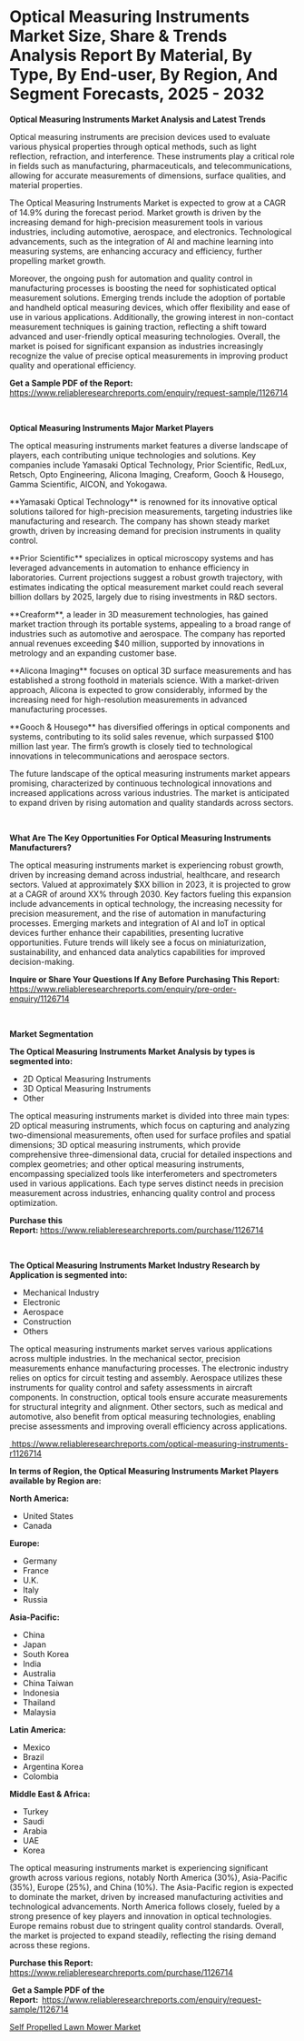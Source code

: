 <p><h1>Optical Measuring Instruments Market Size, Share & Trends Analysis Report By Material, By Type, By End-user, By Region, And Segment Forecasts, 2025 - 2032</h1></p><p><strong>Optical Measuring Instruments Market Analysis and Latest Trends</strong></p>
<p><p>Optical measuring instruments are precision devices used to evaluate various physical properties through optical methods, such as light reflection, refraction, and interference. These instruments play a critical role in fields such as manufacturing, pharmaceuticals, and telecommunications, allowing for accurate measurements of dimensions, surface qualities, and material properties.</p><p>The Optical Measuring Instruments Market is expected to grow at a CAGR of 14.9% during the forecast period. Market growth is driven by the increasing demand for high-precision measurement tools in various industries, including automotive, aerospace, and electronics. Technological advancements, such as the integration of AI and machine learning into measuring systems, are enhancing accuracy and efficiency, further propelling market growth.</p><p>Moreover, the ongoing push for automation and quality control in manufacturing processes is boosting the need for sophisticated optical measurement solutions. Emerging trends include the adoption of portable and handheld optical measuring devices, which offer flexibility and ease of use in various applications. Additionally, the growing interest in non-contact measurement techniques is gaining traction, reflecting a shift toward advanced and user-friendly optical measuring technologies. Overall, the market is poised for significant expansion as industries increasingly recognize the value of precise optical measurements in improving product quality and operational efficiency.</p></p>
<p><strong>Get a Sample PDF of the Report:&nbsp;</strong> <a href="https://www.reliableresearchreports.com/enquiry/request-sample/1126714?utm_campaign=2328&utm_medium=2&utm_source=Github&utm_content=ia&utm_term=18022025&utm_id=optical-measuring-instruments">https://www.reliableresearchreports.com/enquiry/request-sample/1126714</a></p>
<p>&nbsp;</p>
<p><strong>Optical Measuring Instruments Major Market Players</strong></p>
<p><p>The optical measuring instruments market features a diverse landscape of players, each contributing unique technologies and solutions. Key companies include Yamasaki Optical Technology, Prior Scientific, RedLux, Retsch, Opto Engineering, Alicona Imaging, Creaform, Gooch & Housego, Gamma Scientific, AICON, and Yokogawa.</p><p>**Yamasaki Optical Technology** is renowned for its innovative optical solutions tailored for high-precision measurements, targeting industries like manufacturing and research. The company has shown steady market growth, driven by increasing demand for precision instruments in quality control.</p><p>**Prior Scientific** specializes in optical microscopy systems and has leveraged advancements in automation to enhance efficiency in laboratories. Current projections suggest a robust growth trajectory, with estimates indicating the optical measurement market could reach several billion dollars by 2025, largely due to rising investments in R&D sectors.</p><p>**Creaform**, a leader in 3D measurement technologies, has gained market traction through its portable systems, appealing to a broad range of industries such as automotive and aerospace. The company has reported annual revenues exceeding $40 million, supported by innovations in metrology and an expanding customer base.</p><p>**Alicona Imaging** focuses on optical 3D surface measurements and has established a strong foothold in materials science. With a market-driven approach, Alicona is expected to grow considerably, informed by the increasing need for high-resolution measurements in advanced manufacturing processes.</p><p>**Gooch & Housego** has diversified offerings in optical components and systems, contributing to its solid sales revenue, which surpassed $100 million last year. The firm’s growth is closely tied to technological innovations in telecommunications and aerospace sectors.</p><p>The future landscape of the optical measuring instruments market appears promising, characterized by continuous technological innovations and increased applications across various industries. The market is anticipated to expand driven by rising automation and quality standards across sectors.</p></p>
<p>&nbsp;</p>
<p><strong>What Are The Key Opportunities For Optical Measuring Instruments Manufacturers?</strong></p>
<p><p>The optical measuring instruments market is experiencing robust growth, driven by increasing demand across industrial, healthcare, and research sectors. Valued at approximately $XX billion in 2023, it is projected to grow at a CAGR of around XX% through 2030. Key factors fueling this expansion include advancements in optical technology, the increasing necessity for precision measurement, and the rise of automation in manufacturing processes. Emerging markets and integration of AI and IoT in optical devices further enhance their capabilities, presenting lucrative opportunities. Future trends will likely see a focus on miniaturization, sustainability, and enhanced data analytics capabilities for improved decision-making.</p></p>
<p><strong>Inquire or Share Your Questions If Any Before Purchasing This Report:</strong> <a href="https://www.reliableresearchreports.com/enquiry/pre-order-enquiry/1126714?utm_campaign=2328&utm_medium=2&utm_source=Github&utm_content=ia&utm_term=18022025&utm_id=optical-measuring-instruments">https://www.reliableresearchreports.com/enquiry/pre-order-enquiry/1126714</a></p>
<p>&nbsp;</p>
<p><strong>Market Segmentation</strong></p>
<p><strong>The Optical Measuring Instruments Market Analysis by types is segmented into:</strong></p>
<p><ul><li>2D Optical Measuring Instruments</li><li>3D Optical Measuring Instruments</li><li>Other</li></ul></p>
<p><p>The optical measuring instruments market is divided into three main types: 2D optical measuring instruments, which focus on capturing and analyzing two-dimensional measurements, often used for surface profiles and spatial dimensions; 3D optical measuring instruments, which provide comprehensive three-dimensional data, crucial for detailed inspections and complex geometries; and other optical measuring instruments, encompassing specialized tools like interferometers and spectrometers used in various applications. Each type serves distinct needs in precision measurement across industries, enhancing quality control and process optimization.</p></p>
<p><strong>Purchase this Report:&nbsp;</strong><a href="https://www.reliableresearchreports.com/purchase/1126714?utm_campaign=2328&utm_medium=2&utm_source=Github&utm_content=ia&utm_term=18022025&utm_id=optical-measuring-instruments">https://www.reliableresearchreports.com/purchase/1126714</a></p>
<p>&nbsp;</p>
<p><strong>The Optical Measuring Instruments Market Industry Research by Application is segmented into:</strong></p>
<p><ul><li>Mechanical Industry</li><li>Electronic</li><li>Aerospace</li><li>Construction</li><li>Others</li></ul></p>
<p><p>The optical measuring instruments market serves various applications across multiple industries. In the mechanical sector, precision measurements enhance manufacturing processes. The electronic industry relies on optics for circuit testing and assembly. Aerospace utilizes these instruments for quality control and safety assessments in aircraft components. In construction, optical tools ensure accurate measurements for structural integrity and alignment. Other sectors, such as medical and automotive, also benefit from optical measuring technologies, enabling precise assessments and improving overall efficiency across applications.</p></p>
<p><a href="https://www.reliableresearchreports.com/optical-measuring-instruments-r1126714?utm_campaign=2328&utm_medium=2&utm_source=Github&utm_content=ia&utm_term=18022025&utm_id=optical-measuring-instruments">&nbsp;https://www.reliableresearchreports.com/optical-measuring-instruments-r1126714</a></p>
<p><strong>In terms of Region, the Optical Measuring Instruments Market Players available by Region are:</strong></p>
<p>
    <p> <strong> North America: </strong>
        <ul>
            <li>United States</li>
            <li>Canada</li>
        </ul>
        </p> 
    <p> <strong> Europe: </strong>
        <ul>
            <li>Germany</li>
            <li>France</li>
            <li>U.K.</li>
            <li>Italy</li>
            <li>Russia</li>
        </ul>
        </p> 
    <p> <strong> Asia-Pacific: </strong>
        <ul>
            <li>China</li>
            <li>Japan</li>
            <li>South Korea</li>
            <li>India</li>
            <li>Australia</li>
            <li>China Taiwan</li>
            <li>Indonesia</li>
            <li>Thailand</li>
            <li>Malaysia</li>
        </ul>
        </p> 
    <p> <strong> Latin America: </strong>
        <ul>
            <li>Mexico</li>
            <li>Brazil</li>
            <li>Argentina Korea</li>
            <li>Colombia</li>
        </ul>
        </p> 
    <p> <strong> Middle East & Africa: </strong>
        <ul>
            <li>Turkey</li>
            <li>Saudi</li>
            <li>Arabia</li>
            <li>UAE</li>
            <li>Korea</li>
        </ul>
    </p>
    </p>
<p><p>The optical measuring instruments market is experiencing significant growth across various regions, notably North America (30%), Asia-Pacific (35%), Europe (25%), and China (10%). The Asia-Pacific region is expected to dominate the market, driven by increased manufacturing activities and technological advancements. North America follows closely, fueled by a strong presence of key players and innovation in optical technologies. Europe remains robust due to stringent quality control standards. Overall, the market is projected to expand steadily, reflecting the rising demand across these regions.</p></p>
<p><strong>Purchase this Report: </strong><a href="https://www.reliableresearchreports.com/purchase/1126714?utm_campaign=2328&utm_medium=2&utm_source=Github&utm_content=ia&utm_term=18022025&utm_id=optical-measuring-instruments">https://www.reliableresearchreports.com/purchase/1126714</a></p>
<p>&nbsp;<strong>Get a Sample PDF of the Report:&nbsp;&nbsp;</strong><a href="https://www.reliableresearchreports.com/enquiry/request-sample/1126714?utm_campaign=2328&utm_medium=2&utm_source=Github&utm_content=ia&utm_term=18022025&utm_id=optical-measuring-instruments">https://www.reliableresearchreports.com/enquiry/request-sample/1126714</a></p>
<p><strong></strong></p>
<p><p><a href="https://github.com/oliveroste6/Market-Research-Report-List-1/blob/main/self-propelled-lawn-mower-market.md?utm_campaign=2328&utm_medium=2&utm_source=Github&utm_content=ia&utm_term=18022025&utm_id=optical-measuring-instruments">Self Propelled Lawn Mower Market</a></p></p>